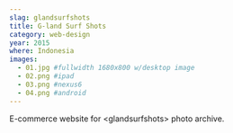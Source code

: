 ```yaml
---
slag: glandsurfshots
title: G-land Surf Shots
category: web-design
year: 2015
where: Indonesia
images:
  - 01.jpg #fullwidth 1680x800 w/desktop image
  - 02.png #ipad
  - 03.png #nexus6
  - 04.png #android
---
```


E-commerce website for &lt;glandsurfshots&gt; photo archive.
